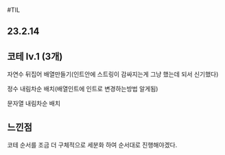 #TIL


## 23.2.14

## 코테 lv.1 (3개)
자연수 뒤집어 배열만들기(인트안에 스트링이 감싸지는게 그냥 했는데 되서 신기했다)

정수 내림차순 배치(배열인트에 인트로 변경하는방법 알게됨)

문자열 내림차순 배치

## 느낀점
코테 순서를 조금 더 구체적으로 세분화 하여 순서대로 진행해야겠다.
